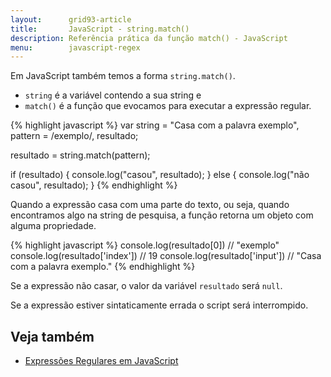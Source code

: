 ```yaml
---
layout:      grid93-article
title:       JavaScript - string.match()
description: Referência prática da função match() - JavaScript
menu:        javascript-regex
---
```


Em JavaScript também temos a forma `string.match()`.

- `string` é a variável contendo a sua string e
- `match()` é a função que evocamos para executar a expressão regular.

{% highlight javascript %}
var string = "Casa com a palavra exemplo",
    pattern = /exemplo/,
    resultado;

resultado = string.match(pattern);

if (resultado) {
    console.log("casou", resultado);
} else {
    console.log("não casou", resultado);
}
{% endhighlight %}

Quando a expressão casa com uma parte do texto, ou seja, quando encontramos algo na string de pesquisa, a função retorna
um objeto com alguma propriedade.

{% highlight javascript %}
console.log(resultado[0])       // "exemplo"
console.log(resultado['index']) // 19
console.log(resultado['input']) // "Casa com a palavra exemplo."
{% endhighlight %}

Se a expressão não casar, o valor da variável `resultado` será `null`.

Se a expressão estiver sintaticamente errada o script será interrompido.



Veja também
---

- [Expressões Regulares em JavaScript](/regex/javascript-expressoes-regulares/)